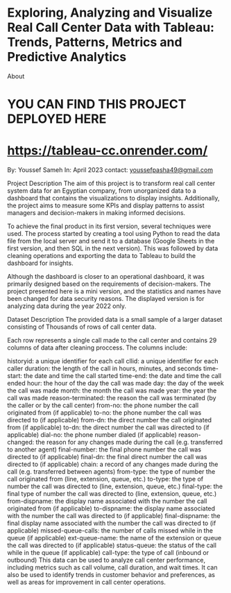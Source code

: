 # Exploring, Analyzing and Visualize Real Call Center Data with Tableau: Trends, Patterns, Metrics and Predictive Analytics
About

# YOU CAN FIND THIS PROJECT DEPLOYED HERE

# https://tableau-cc.onrender.com/


By: Youssef Sameh
In: April 2023
contact: youssefpasha49@gmail.com

Project Description
The aim of this project is to transform real call center system data for an Egyptian company, from unorganized data to a dashboard that contains the visualizations to display insights. Additionally, the project aims to measure some KPIs and display patterns to assist managers and decision-makers in making informed decisions.

To achieve the final product in its first version, several techniques were used. The process started by creating a tool using Python to read the data file from the local server and send it to a database (Google Sheets in the first version, and then SQL in the next version). This was followed by data cleaning operations and exporting the data to Tableau to build the dashboard for insights.

Although the dashboard is closer to an operational dashboard, it was primarily designed based on the requirements of decision-makers. The project presented here is a mini version, and the statistics and names have been changed for data security reasons. The displayed version is for analyzing data during the year 2022 only.

Dataset Description
The provided data is a small sample of a larger dataset consisting of Thousands of rows of call center data.

Each row represents a single call made to the call center and contains 29 columns of data after cleaning proccess. The columns include:

historyid: a unique identifier for each call
cllid: a unique identifier for each caller
duration: the length of the call in hours, minutes, and seconds
time-start: the date and time the call started
time-end: the date and time the call ended
hour: the hour of the day the call was made
day: the day of the week the call was made
month: the month the call was made
year: the year the call was made
reason-terminated: the reason the call was terminated (by the caller or by the call center)
from-no: the phone number the call originated from (if applicable)
to-no: the phone number the call was directed to (if applicable)
from-dn: the direct number the call originated from (if applicable)
to-dn: the direct number the call was directed to (if applicable)
dial-no: the phone number dialed (if applicable)
reason-changed: the reason for any changes made during the call (e.g. transferred to another agent)
final-number: the final phone number the call was directed to (if applicable)
final-dn: the final direct number the call was directed to (if applicable)
chain: a record of any changes made during the call (e.g. transferred between agents)
from-type: the type of number the call originated from (line, extension, queue, etc.)
to-type: the type of number the call was directed to (line, extension, queue, etc.)
final-type: the final type of number the call was directed to (line, extension, queue, etc.)
from-dispname: the display name associated with the number the call originated from (if applicable)
to-dispname: the display name associated with the number the call was directed to (if applicable)
final-dispname: the final display name associated with the number the call was directed to (if applicable)
missed-queue-calls: the number of calls missed while in the queue (if applicable)
ext-queue-name: the name of the extension or queue the call was directed to (if applicable)
status-queue: the status of the call while in the queue (if applicable)
call-type: the type of call (inbound or outbound)
This data can be used to analyze call center performance, including metrics such as call volume, call duration, and wait times. It can also be used to identify trends in customer behavior and preferences, as well as areas for improvement in call center operations.
